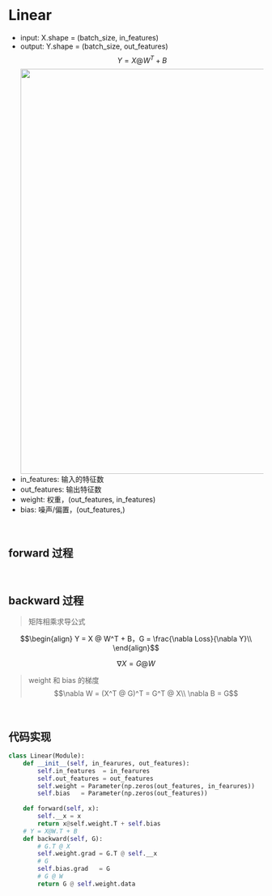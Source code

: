 &emsp;
# Linear
- input: X.shape = (batch_size, in_features)
- output: Y.shape = (batch_size, out_features)
    $$Y = X@W^T + B$$
    <div align=center>
        <image src='imgs/linear.png' width=800>
    </div>
- in_features: 输入的特征数
- out_features: 输出特征数
- weight: 权重，(out_features, in_features)
- bias: 噪声/偏置，(out_features,)

&emsp;
## forward 过程




&emsp;
## backward 过程

>矩阵相乘求导公式


$$\begin{align}
    Y = X @ W^T + B，G = \frac{\nabla Loss}{\nabla Y}\\
\end{align}$$

$$\nabla X = G @ W$$ 

>weight 和 bias 的梯度
$$\nabla W = (X^T @ G)^T = G^T @ X\\
 \nabla B = G$$


&emsp;
## 代码实现

```py
class Linear(Module):
    def __init__(self, in_fearures, out_features):
        self.in_features  = in_fearures
        self.out_features = out_features
        self.weight = Parameter(np.zeros(out_features, in_fearures))
        self.bias   = Parameter(np.zeros(out_features))
        
    def forward(self, x):
        self.__x = x
        return x@self.weight.T + self.bias
    # Y = X@W.T + B
    def backward(self, G):
        # G.T @ X
        self.weight.grad = G.T @ self.__x
        # G
        self.bias.grad   = G
        # G @ W
        return G @ self.weight.data
```



